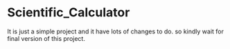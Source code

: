 # Scientific_Calculator
It is just a simple project and it have lots of changes to do. so kindly wait for final version of this project.
